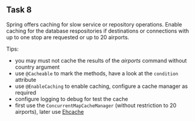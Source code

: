 Task 8
------

Spring offers caching for slow service or repository operations. Enable caching for the database respositories
if destinations or connections with up to one stop are requested or up to 20 airports.

Tips:

* you may must not cache the results of the _airports_ command without country argument
* use `@Cacheable` to mark the methods, have a look at the `condition` attribute
* use `@EnableCaching` to enable caching, configure a cache manager as required
* configure logging to debug for test the cache
* first use the `ConcurrentMapCacheManager` (without restriction to 20 airports), later use
  [Ehcache](http://ehcache.org/)